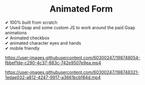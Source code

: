 # <h1 align="center">Animated Form</h1>

✔ 100% built from scratch <br>
✔ Used Gsap and some custom JS to work around the paid Gsap animations <br>
✔ Animated checkbox <br>
✔ animated character eyes and hands <br>
✔ mobile friendly <br>

https://user-images.githubusercontent.com/60300247/198748054-fbbef1de-c290-4c37-883c-742e9507e9ea.mp4



https://user-images.githubusercontent.com/60300247/198748321-1edae032-a812-4247-9917-a3661bcbf84d.mp4

